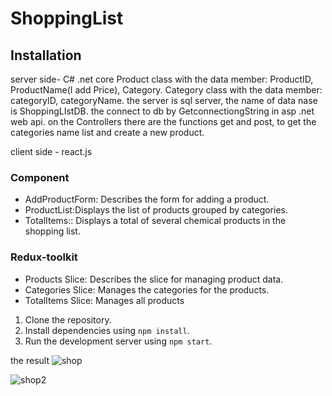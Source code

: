 
# ShoppingList

## Installation
server side- C# .net core
Product class with the data member: ProductID, ProductName(I add Price), Category.
Category class with the data member: categoryID, categoryName.
the server is sql server, the name of data nase is ShoppingLIstDB.
the connect to db by GetconnectiongString in asp .net web api.
on the Controllers there are the functions get and post, to get the categories name list and create a new product. 

client side - react.js

### Component
- AddProductForm: Describes the form for adding a product.
- ProductList:Displays the list of products grouped by categories.
- TotalItems:: Displays a total of several chemical products in the shopping list.

### Redux-toolkit
- Products Slice: Describes the slice for managing product data.
- Categories Slice: Manages the categories for the products.
- TotalItems Slice: Manages all products

1. Clone the repository.
2. Install dependencies using `npm install`.
3. Run the development server using `npm start`.

the result
![shop](https://github.com/etti6566/ShoppingList/assets/105908286/72c472b2-66c7-4d26-bbd2-243da7333c39)

![shop2](https://github.com/etti6566/ShoppingList/assets/105908286/91e50ec5-8d7b-450b-ab35-21898c972516)

